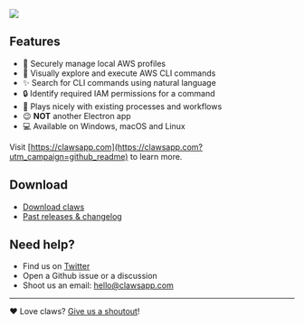 ![](https://clawsapp.com/assets/images/share.jpg?v=5902a03e)

## Features

- 👤 Securely manage local AWS profiles
- 🛝 Visually explore and execute AWS CLI commands
- ✨ Search for CLI commands using natural language
- 🔒 Identify required IAM permissions for a command
- 🎉 Plays nicely with existing processes and workflows
- 😉 **NOT** another Electron app
- 💻 Available on Windows, macOS and Linux

Visit [https://clawsapp.com](https://clawsapp.com?utm_campaign=github_readme) to learn more.

## Download

- [Download claws](https://clawsapp.com)
- [Past releases & changelog](https://github.com/clawsapp/claws/releases)

## Need help?

- Find us on [Twitter](https://twitter.com/clawsapp)
- Open a Github issue or a discussion 
- Shoot us an email: hello@clawsapp.com

---

❤️ Love claws? [Give us a shoutout](https://senja.io/p/claws-SBq/r/kiIhz1)!